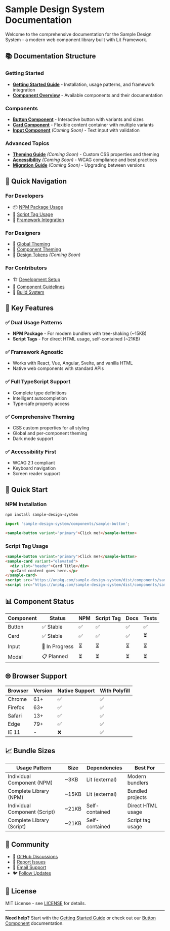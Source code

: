 # Sample Design System Documentation

Welcome to the comprehensive documentation for the Sample Design System - a modern web component library built with Lit Framework.

## 📚 Documentation Structure

### Getting Started
- **[Getting Started Guide](./getting-started.md)** - Installation, usage patterns, and framework integration
- **[Component Overview](#components)** - Available components and their documentation

### Components
- **[Button Component](./components/button.md)** - Interactive button with variants and sizes
- **[Card Component](./components/card.md)** - Flexible content container with multiple variants
- **[Input Component](./components/input.md)** *(Coming Soon)* - Text input with validation

### Advanced Topics
- **[Theming Guide](./theming.md)** *(Coming Soon)* - Custom CSS properties and theming
- **[Accessibility](./accessibility.md)** *(Coming Soon)* - WCAG compliance and best practices
- **[Migration Guide](./migration.md)** *(Coming Soon)* - Upgrading between versions

## 🎯 Quick Navigation

### For Developers
- 📦 [NPM Package Usage](./getting-started.md#npm-package-installation)
- 🎯 [Script Tag Usage](./getting-started.md#script-tag-installation)
- 🔧 [Framework Integration](./getting-started.md#framework-integration)

### For Designers
- 🎨 [Global Theming](./getting-started.md#global-theming)
- 🎨 [Component Theming](./components/button.md#custom-theming)
- 📐 [Design Tokens](./theming.md) *(Coming Soon)*

### For Contributors
- 🏗️ [Development Setup](./getting-started.md#development-setup)
- 📝 [Component Guidelines](../.cursor/rules/component-development.mdc)
- 🚀 [Build System](../.cursor/rules/build-configuration.mdc)

## 🌟 Key Features

### ✅ Dual Usage Patterns
- **NPM Package** - For modern bundlers with tree-shaking (~15KB)
- **Script Tags** - For direct HTML usage, self-contained (~21KB)

### ✅ Framework Agnostic
- Works with React, Vue, Angular, Svelte, and vanilla HTML
- Native web components with standard APIs

### ✅ Full TypeScript Support
- Complete type definitions
- Intelligent autocompletion
- Type-safe property access

### ✅ Comprehensive Theming
- CSS custom properties for all styling
- Global and per-component theming
- Dark mode support

### ✅ Accessibility First
- WCAG 2.1 compliant
- Keyboard navigation
- Screen reader support

## 🚀 Quick Start

### NPM Installation
```bash
npm install sample-design-system
```

```javascript
import 'sample-design-system/components/sample-button';
```

```html
<sample-button variant="primary">Click me!</sample-button>
```

### Script Tag Usage
```html
<sample-button variant="primary">Click me!</sample-button>
<sample-card variant="elevated">
  <div slot="header">Card Title</div>
  <p>Card content goes here.</p>
</sample-card>
<script src="https://unpkg.com/sample-design-system/dist/components/sample-button.js"></script>
<script src="https://unpkg.com/sample-design-system/dist/components/sample-card.js"></script>
```

## 📊 Component Status

| Component | Status | NPM | Script Tag | Docs | Tests |
|-----------|--------|-----|------------|------|-------|
| Button | ✅ Stable | ✅ | ✅ | ✅ | ✅ |
| Card | ✅ Stable | ✅ | ✅ | ✅ | ⏳ |
| Input | 🚧 In Progress | ⏳ | ⏳ | ⏳ | ⏳ |
| Modal | 📋 Planned | ⏳ | ⏳ | ⏳ | ⏳ |

## 🌐 Browser Support

| Browser | Version | Native Support | With Polyfill |
|---------|---------|----------------|---------------|
| Chrome | 61+ | ✅ | ✅ |
| Firefox | 63+ | ✅ | ✅ |
| Safari | 13+ | ✅ | ✅ |
| Edge | 79+ | ✅ | ✅ |
| IE 11 | - | ❌ | ✅ |

## 📈 Bundle Sizes

| Usage Pattern | Size | Dependencies | Best For |
|---------------|------|--------------|----------|
| Individual Component (NPM) | ~3KB | Lit (external) | Modern bundlers |
| Complete Library (NPM) | ~15KB | Lit (external) | Bundled projects |
| Individual Component (Script) | ~21KB | Self-contained | Direct HTML usage |
| Complete Library (Script) | ~21KB | Self-contained | Script tag usage |

## 🤝 Community

- 💬 [GitHub Discussions](https://github.com/your-org/sample-design-system/discussions)
- 🐛 [Report Issues](https://github.com/your-org/sample-design-system/issues)
- 📧 [Email Support](mailto:support@yourorg.com)
- 🐦 [Follow Updates](https://twitter.com/yourorg)

## 📄 License

MIT License - see [LICENSE](../LICENSE) for details.

---

**Need help?** Start with the [Getting Started Guide](./getting-started.md) or check out our [Button Component](./components/button.md) documentation. 
